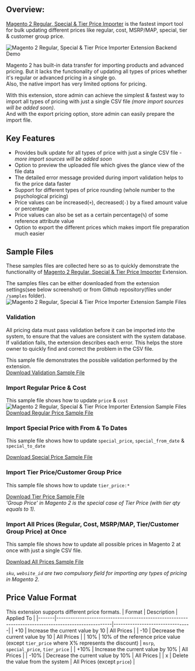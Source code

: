 
## Overview:  
[Magento 2 Regular, Special & Tier Price Importer](https://www.magepsycho.com/extensions/magento-2/magento2-mass-regular-special-tier-group-price-importer.html) is the fastest import tool for bulk updating different prices like regular, cost, MSRP/MAP, special, tier & customer group price.  
  
![Magento 2 Regular, Special & Tier Price Importer Extension Backend Demo](http://g.recordit.co/9t1Dt1srQD.gif)  
  
Magento 2 has built-in data transfer for importing products and advanced pricing. But it lacks the functionality of updating all types of prices whether it's regular or advanced pricing in a single go.  
Also, the native import has very limited options for pricing.  
  
With this extension, store admin can achieve the simplest & fastest way to import all types of pricing with just a single CSV file *(more import sources will be added soon)*.  
And with the export pricing option, store admin can easily prepare the import file.  
  
## Key Features
* Provides bulk update for all types of price with just a single CSV file - *more import sources will be added soon*  
* Option to preview the uploaded file which gives the glance view of the file data  
* The detailed error message provided during import validation helps to fix the price data faster  
* Support for different types of price rounding (whole number to the psychological pricing)  
* Price values can be increased(`+`), decreased(`-`) by a fixed amount value or percentage  
* Price values can also be set as a certain percentage(`%`) of some reference attribute value  
* Option to export the different prices which makes import file preparation much easier  
  
## Sample Files  
These samples files are collected here so as to quickly demonstrate the functionality of [Magento 2 Regular, Special & Tier Price Importer](https://www.magepsycho.com/extensions/magento-2/magento2-mass-regular-special-tier-group-price-importer.html) Extension.  
  
The samples files can be either downloaded from the extension settings(see below screenshot) or from Github repository(files under `/samples` folder).  
![Magento 2 Regular, Special & Tier Price Importer Extension Sample Files](http://g.recordit.co/9t1Dt1srQD.gif)  
  
### Validation  
All pricing data must pass validation before it can be imported into the system, to ensure that the values are consistent with the system database.    
If validation fails, the extension describes each error. This helps the store owner to quickly find and correct the problem in the CSV file.    
  
This sample file demonstrates the possible validation performed by the extension.  
[Download Validation Sample File](https://www.magepsycho.com/extensions/magento-2/magento2-mass-regular-special-tier-group-price-importer.html)  
  
### Import Regular Price & Cost  
This sample file shows how to update `price` & `cost`
 ![Magento 2 Regular, Special & Tier Price Importer Extension Sample Files](http://g.recordit.co/9t1Dt1srQD.gif)
 [Download Regular Price Sample File](https://www.magepsycho.com/extensions/magento-2/magento2-mass-regular-special-tier-group-price-importer.html)  
  
### Import Special Price with From & To Dates  
 This sample file shows how to update `special_price`, `special_from_date` & `special_to_date`
 
  [Download Special Price Sample File](https://www.magepsycho.com/extensions/magento-2/magento2-mass-regular-special-tier-group-price-importer.html)   
### Import Tier Price/Customer Group Price  
 This sample file shows how to update `tier_price:*`
 
  [Download Tier Price Sample File](https://www.magepsycho.com/extensions/magento-2/magento2-mass-regular-special-tier-group-price-importer.html)   
*'Group Price' in Magento 2 is the special case of Tier Price (with tier qty equals to 1).*
### Import All Prices (Regular, Cost, MSRP/MAP, Tier/Customer Group Price)  at Once
 This sample file shows how to update all possible prices in Magento 2 at once with just a single CSV file.

[Download All Prices Sample File](https://www.magepsycho.com/extensions/magento-2/magento2-mass-regular-special-tier-group-price-importer.html)   

  *`sku`, `website_id` are two compulsory field for importing any types of pricing in Magento 2.*
 ## Price Value Format 
This extension supports different price formats.
| Format | Description                                                                                         | Applied To                      |
|-------|-----------------------------------------------------------------------------------------------------|---------------------------------|
| +10   | Increase the current value by 10                                                                    | All Prices                      |
| -10   | Decrease the current value by 10                                                                    | All Prices                      |
| 10%   | 10% of the reference price value (except `tier_price` where X% represents the discount) | `msrp`, `special_price`, `tier_price` |
| +10%  | Increase the current value by 10%                                                                   | All Prices                      |
| -10%  | Decrease the current value by 10%                                                                   | All Prices                      |
| x     | Delete the value from the system                                                                    | All Prices (except `price`)       |
